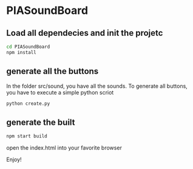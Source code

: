 # PIASoundBoard

## Load all dependecies and init the projetc
````bash
cd PIASoundBoard
npm install
````

## generate all the buttons
In the folder src/sound, you have all the sounds. To generate all buttons, you have to execute a simple python scriot
````bash
python create.py
````
## generate the built
````bash
npm start build
````

open the index.html into your favorite browser

Enjoy!
